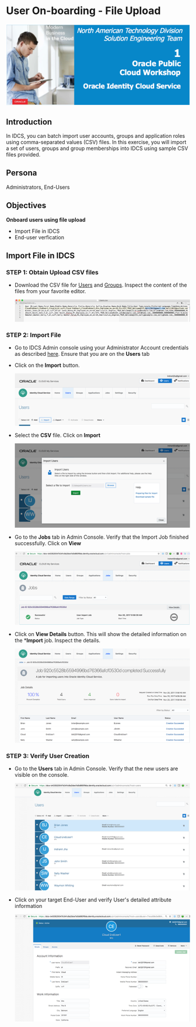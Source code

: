 # User On-boarding - File Upload

![](images/1/header.png)

## Introduction

In IDCS, you can batch import user accounts, groups and application roles using comma-separated values (CSV) files. In this exercise, you will import a set of users, groups and group memberships into IDCS using sample CSV files provided.

## Persona

Administrators, End-Users

## Objectives

**Onboard users using file upload**

- Import File in IDCS
- End-user verfication

## Import File in IDCS

### **STEP 1**: Obtain Upload CSV files

- Download the CSV file for [Users](resources/Users.csv) and [Groups](resources/Groups.csv). Inspect the content of the files from your favorite editor.
	
	![](images/1/UO-File-1.png)	

### **STEP 2**: Import File

- Go to IDCS Admin console using your Administrator Account credentials as described [here](#adminconsole). Ensure that you are on the **Users** tab

- Click on the **Import** button. 

	![](images/1/UO-File-2.png)
	
- Select the **CSV** file. Click on **Import**

    ![](images/1/UO-File-3.png)

- Go to the **Jobs** tab in Admin Console. Verify that the Import Job finished successfully. Click on **View**

    ![](images/1/UO-File-4.png)
    
- Click on **View Details** button. This will show the detailed information on the ***Import** job. Inspect the details.

    ![](images/1/UO-File-5.png) 

### **STEP 3**: Verify User Creation

- Go to the **Users** tab in Admin Console. Verify that the new users are visible on the console.

    ![](images/1/UO-File-6.png)

- Click on your target End-User and verify User's detailed attribute information

    ![](images/1/UO-File-7.png)